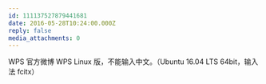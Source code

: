 ```yaml
---
id: 111137527879441681
date: 2016-05-28T10:24:00.000Z
reply: false
media_attachments: 0
---
```


WPS 官方微博 WPS Linux 版，不能输入中文。（Ubuntu 16.04 LTS 64bit，输入法 fcitx）​​​​


